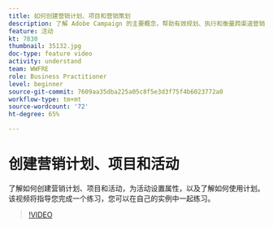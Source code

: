 ```yaml
---
title: 如何创建营销计划、项目和营销策划
description: 了解 Adobe Campaign 的主要概念，帮助有效规划、执行和衡量跨渠道营销活动。
feature: 活动
kt: 7830
thumbnail: 35132.jpg
doc-type: feature video
activity: understand
team: WWFRE
role: Business Practitioner
level: beginner
source-git-commit: 7609aa35dba225a05c8f5e3d3f75f4b6023772a0
workflow-type: tm+mt
source-wordcount: '72'
ht-degree: 65%

---
```



# 创建营销计划、项目和活动

了解如何创建营销计划、项目和活动，为活动设置属性，以及了解如何使用计划。
该视频将指导您完成一个练习，您可以在自己的实例中一起练习。

>[!VIDEO](https://video.tv.adobe.com/v/35132?quality=12)
